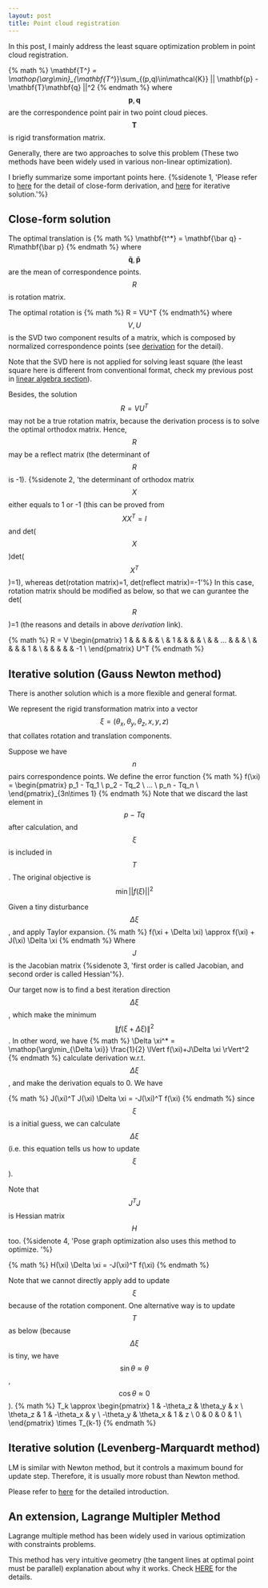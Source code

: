 ```yaml
---
layout: post
title: Point cloud registration
---
```


In this post, I mainly address the least square optimization problem in point cloud registration.

{% math %}
\mathbf{T^*} = \mathop{\arg\min}_{\mathbf{T^*}}\sum_{(p,q)\in\mathcal{K}} || \mathbf{p} - \mathbf{T}\mathbf{q} ||^2
{% endmath %}
where $$\mathbf{p}, \mathbf{q}$$ are the correspondence point pair in two point cloud pieces. $$\mathbf{T}$$ is rigid transformation matrix. 


Generally, there are two approaches to solve this problem (These two methods have been widely used in various non-linear optimization). 

I briefly summarize some important points here. {%sidenote 1, 'Please refer to [here](https://blog.csdn.net/kfqcome/article/details/9358853) for the detail of close-form derivation, and [here](https://zhuanlan.zhihu.com/p/33413665) for iterative solution.'%}


## Close-form solution 

The optimal translation is
{% math %}
\mathbf{t^*} = \mathbf{\bar q} - R\mathbf{\bar p}
{% endmath %}
where $$\mathbf{\bar q}, \mathbf{\bar p}$$ are the mean of correspondence points. $$R$$ is rotation matrix.

The optimal rotation is
{% math %}
R = VU^T
{% endmath%}
where $$V, U$$ is the SVD two component results of a matrix, which is composed by normalized correspondence points (see [derivation](https://blog.csdn.net/kfqcome/article/details/9358853) for the detail). 

Note that the SVD here is not applied for solving least square (the least square here is different from conventional format, check my previous post in [linear algebra section](../../linear_algebra/miscellaneous)).

Besides, the solution $$R = VU^T$$ may not be a true rotation matrix, because the derivation process is to solve the optimal orthodox matrix. Hence, $$R$$ may be a reflect matrix (the determinant of $$R$$ is -1). 
{%sidenote 2, 'the determinant of orthodox matrix $$X$$ either equals to 1 or -1 (this can be proved from $$XX^T=I$$ and det($$X$$)det($$X^T$$)=1), whereas det(rotation matrix)=1, det(reflect matrix)=-1'%}
In this case, rotation matrix should be modified as below, so that we can gurantee the det($$R$$)=1 (the reasons and details in above *derivation* link).

{% math %}
R = V 
\begin{pmatrix}
1 & & & & &  \\
 & 1 & & & &  \\
 & & ... & & &  \\
 & & & & 1 &  \\
  & & & &  & -1 \\
\end{pmatrix} 
U^T
{% endmath %}





## Iterative solution (Gauss Newton method)
There is another solution which is a more flexible and general format.

We represent the rigid transformation matrix into a vector $$ \xi = (\theta_x, \theta_y, \theta_z, x, y, z)$$ that collates rotation and translation components.

Suppose we have $$n$$ pairs correspondence points. We define the error function
{% math %}
f(\xi) = 
\begin{pmatrix}
p_1 - Tq_1 \\
p_2 - Tq_2 \\
... \\
p_n - Tq_n \\
\end{pmatrix}_{3n\times 1}
{% endmath %}
Note that we discard the last element in $$p-Tq$$ after calculation, and $$\xi$$ is included in $$T$$.
The original objective is $$\min ||f(\xi)||^2$$


Given a tiny disturbance $$\Delta \xi$$, and apply Taylor expansion. 
{% math %}
f(\xi + \Delta \xi) \approx f(\xi) + J(\xi) \Delta \xi
{% endmath %}
Where $$J$$ is the Jacobian matrix {%sidenote 3, 'first order is called Jacobian, and second order is called Hessian'%}.

Our target now is to find a best iteration direction $$\Delta \xi$$, which make the minimum $$\lVert f(\xi + \Delta \xi)\rVert^2 $$. In other word, we have
{% math %}
\Delta \xi^* = \mathop{\arg\min_{\Delta \xi}} \frac{1}{2} \lVert f(\xi)+J\Delta \xi \rVert^2
{% endmath %}
calculate derivation w.r.t. $$\Delta \xi$$, and make the derivation equals to 0. We have

{% math %} 
J(\xi)^T J(\xi) \Delta \xi = -J(\xi)^T f(\xi)
{% endmath %}
since $$\xi$$ is a initial guess, we can calculate $$\Delta \xi$$ (i.e. this equation tells us how to update $$\xi$$).

Note that $$J^T J$$ is Hessian matrix $$H$$ too.
{%sidenote 4, 'Pose graph optimization also uses this method to optimize. '%}

{% math %} 
H(\xi) \Delta \xi = -J(\xi)^T f(\xi)
{% endmath %}

Note that we cannot directly apply add to update $$\xi$$ because of the rotation component. One alternative way is to update $$T$$ as below (because $$\Delta \xi$$ is tiny, we have $$\sin\theta \approx \theta$$, $$\cos\theta \approx 0$$).
{% math %}
T_k \approx 
\begin{pmatrix}
1 & -\theta_z & \theta_y & x \\
\theta_z & 1 & -\theta_x & y \\
-\theta_y & \theta_x & 1 & z \\
0 & 0 & 0 & 1 \\
\end{pmatrix}
\times T_{k-1}
{% endmath %}


## Iterative solution (Levenberg-Marquardt method)

LM is similar with Newton method, but it controls a maximum bound for update step. Therefore, it is usually more robust than Newton method.

Please refer to [here](https://zhuanlan.zhihu.com/p/33413665) for the detailed introduction.


## An extension, Lagrange Multipler Method
Lagrange multiple method has been widely used in various optimization with constraints problems.

This method has very intuitive geometry (the tangent lines at optimal point must be parallel) explanation about why it works. Check [HERE](http://www.cnblogs.com/maybe2030/p/4946256.html) for the details.




